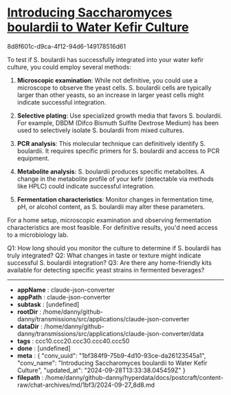 # [Introducing Saccharomyces boulardii to Water Kefir Culture](https://claude.ai/chat/1bf384f9-75b9-4d10-93ce-da26123545a1)

8d8f601c-d9ca-4f12-94d6-149178516d61

 To test if S. boulardii has successfully integrated into your water kefir culture, you could employ several methods:

1. **Microscopic examination**: While not definitive, you could use a microscope to observe the yeast cells. S. boulardii cells are typically larger than other yeasts, so an increase in larger yeast cells might indicate successful integration.

2. **Selective plating**: Use specialized growth media that favors S. boulardii. For example, DBDM (Difco Bismuth Sulfite Dextrose Medium) has been used to selectively isolate S. boulardii from mixed cultures.

3. **PCR analysis**: This molecular technique can definitively identify S. boulardii. It requires specific primers for S. boulardii and access to PCR equipment.

4. **Metabolite analysis**: S. boulardii produces specific metabolites. A change in the metabolite profile of your kefir (detectable via methods like HPLC) could indicate successful integration.

5. **Fermentation characteristics**: Monitor changes in fermentation time, pH, or alcohol content, as S. boulardii may alter these parameters.

For a home setup, microscopic examination and observing fermentation characteristics are most feasible. For definitive results, you'd need access to a microbiology lab.

Q1: How long should you monitor the culture to determine if S. boulardii has truly integrated?
Q2: What changes in taste or texture might indicate successful S. boulardii integration?
Q3: Are there any home-friendly kits available for detecting specific yeast strains in fermented beverages?

---

* **appName** : claude-json-converter
* **appPath** : claude-json-converter
* **subtask** : [undefined]
* **rootDir** : /home/danny/github-danny/transmissions/src/applications/claude-json-converter
* **dataDir** : /home/danny/github-danny/transmissions/src/applications/claude-json-converter/data
* **tags** : ccc10.ccc20.ccc30.ccc40.ccc50
* **done** : [undefined]
* **meta** : {
  "conv_uuid": "1bf384f9-75b9-4d10-93ce-da26123545a1",
  "conv_name": "Introducing Saccharomyces boulardii to Water Kefir Culture",
  "updated_at": "2024-09-28T13:33:38.045459Z"
}
* **filepath** : /home/danny/github-danny/hyperdata/docs/postcraft/content-raw/chat-archives/md/1bf3/2024-09-27_8d8.md